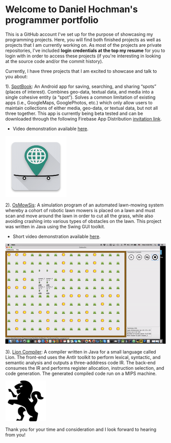 # Welcome to Daniel Hochman's programmer portfolio

This is a GitHub account I've set up for the purpose of showcasing my programming projects. Here, you will find both finished projects as well as projects that I am currently working on. As most of the projects are private repositories, I've included <strong>login credentials at the top my resume</strong> for you to login with in order to access these projects (if you're interesting in looking at the source code and/or the commit history).

Currently, I have three projects that I am excited to showcase and talk to you about:

1). [SpotBook](https://github.com/potentialEmployer77/SpotBookHome): An Android app for saving, searching, and sharing “spots” (places of interest). Combines geo-data, textual data, and media into a single cohesive entity (a “spot”). Solves a common limitation of existing apps (i.e., GoogleMaps, GooglePhotos, etc.) which only allow users to maintain collections of either media, geo-data, or textual data, but not all three together. 
This app is currently being beta tested and can be downloaded through the following Firebase App Distribution [invitation link](https://youtu.be/jxqs0F_ICZM). 

* Video demonstration available [here](https://youtu.be/jxqs0F_ICZM).

![SpotBook_example](Documentation/GitHubImages/SpotBookImages/ic_launcher.png)

2). [OsMowSis](https://github.com/potentialEmployer77/OsMowSisHome): A simulation program of an automated lawn-mowing system whereby a cohort of robotic lawn mowers is placed on a lawn and must scan and move around the lawn in order to cut all the grass, while also avoiding crashing into various types of obstacles on the lawn. This project was written in Java using the Swing GUI toolkit.

* Short video demonstration available [here](https://youtu.be/65dBQBcDRs4).

![OsMowSis_example](Documentation/GitHubImages/OsMowSisImages/OsMowSis_demo.gif)

3). [Lion Compiler](https://github.com/potentialEmployer77/LionHome): A compiler written in Java for a small language called Lion. The front-end uses the Antlr toolkit to perform lexical, syntactic, and semantic analysis and outputs a three-adddress code IR. The back-end consumes the IR and performs register allocation, instruction selection, and code generation. The generated compiled code run on a MIPS machine.

![SpotBook_example](Documentation/GitHubImages/lion-resize25.png)

Thank you for your time and consideration and I look forward to hearing from you!
